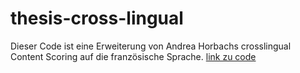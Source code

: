 # thesis-cross-lingual
Dieser Code ist eine Erweiterung von Andrea Horbachs crosslingual Content Scoring auf die französische Sprache.
[link zu code](https://github.com/ltl-ude/crosslingual) 
